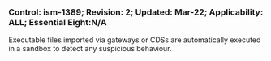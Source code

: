 ### Control: ism-1389; Revision: 2; Updated: Mar-22; Applicability: ALL; Essential Eight:N/A
<p>Executable files imported via gateways or CDSs are automatically executed in a sandbox to detect any suspicious behaviour.</p>